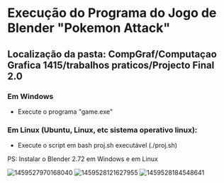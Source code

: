 # Execução do  Programa do Jogo de Blender "Pokemon Attack"

## Localização da pasta: CompGraf/Computaçao Grafica 1415/trabalhos praticos/Projecto Final 2.0

### Em Windows

- Execute o programa "game.exe"

### Em Linux (Ubuntu, Linux, etc sistema operativo linux):

- Execute o script em bash proj.sh executável (./proj.sh)


PS: Instalar o Blender 2.72 em Windows e em Linux


![1459527970168040](https://cloud.githubusercontent.com/assets/9846274/14213560/91520cfa-f830-11e5-94b0-b938a857b82c.PNG)
![1459528121627955](https://cloud.githubusercontent.com/assets/9846274/14213561/91543ca0-f830-11e5-8c93-72f5e82070f5.PNG)
![1459528184548641](https://cloud.githubusercontent.com/assets/9846274/14213562/9157b7d6-f830-11e5-9af0-c975ef396a8f.PNG)
